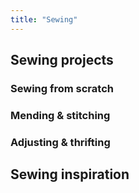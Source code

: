 ```yaml
---
title: "Sewing"
---
```


## Sewing projects
### Sewing from scratch
### Mending & stitching
### Adjusting & thrifting


## Sewing inspiration

